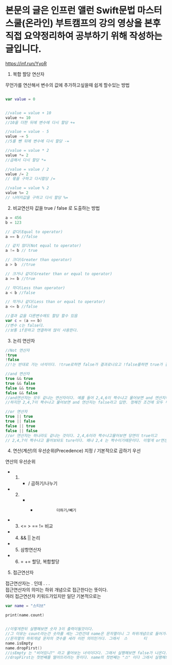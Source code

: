 # 본문의 글은 인프런 앨런 Swift문법 마스터 스쿨(온라인) 부트캠프의 강의 영상을 본후 직접 요약정리하여 공부하기 위해 작성하는 글입니다.
https://inf.run/YyoR    

1. 복합 할당 연산자

무언가를 연산해서 변수의 값에 추가하고싶을때 쉽게 할수있는 방법
```swift

var value = 0


//value = value + 10 
value += 10
//10을 더한 뒤에 변수에 다시 할당 +=

//value = value - 5
value -= 5
//5를 뺀 뒤에 변수에 다시 할당 -=

//value = value * 2
value *= 2
//곱해서 다시 할당 *=

//value = value / 2
value /= 2
// 몫을 구하고 다시할당 /=

//value = value % 2
value %= 2
// 나머지값을 구하고 다시 할당 %=
```
       
         
2. 비교연산자
값을 true / false 로 도출하는 방법   

```swift
a = 456
b = 123

// 같다(Equal to operator)
a == b //false

// 같지 않다(Not equal to operator)
a != b // true

// 크다(Greater than operator)
a > b  //true

// 크거나 같다(Greater than or equal to operator)
a >= b //true

// 작다(Less than operator)
a < b //false

// 작거나 같다(Less than or equal to operator)
a <= b //false

//결과 값을 다른변수에도 할당 할수 있음
var c = (a == b) 
//변수 c는 false다.
//보통 if문하고 연결하여 많이 사용한다.
```   
      
     
3. 논리 연산자

```swift
//Not 연산자
!true
!false
//!는 반대로 가는 녀석이다. !true로하면 false가 결과로나오고 !false를하면 true가 결과로 나온다.

//and 연산자
true && true
true && false
false && true
false && false
//and연산자는 모두 같냐는 연산자이다. 예를 들어 2,4,6이 짝수냐고 물어보면 and 연산자의 경우 true이다.
//하지만 2,4,7이 짝수냐고 물어보면 and 연산자는 false라고 답한. 정해진 조건에 모두 부합해야하는것이다.

//or 연산자
true || true
true || false
false || true
false || false
//or 연산자는 하나라도 같냐는 것이다. 2,4,6이라 짝수냐고물어보면 당연이 true이고
// 2,4,7이 짝수냐고 물어보돠도 ture이다. 왜냐 2,4 는 짝수이기때문이다. 이렇게 or연산자는 조건에 하나라도 만족하면 된다.
```
       
        
4. 연산(계산)의 우선순위(Precedence) 지정 / 기본적으로 곱하기 우선      
       
 연산의 우선순위    
 - 1. * /              곱하기/나누기    
 - 2. + -              더하기/빼기    
 - 3. <=  >  ==  !=    비교    
 - 4. &&  ||           논리    
 - 5. 삼항연산자     
 - 6. = +=             할당, 복합할당   
       
        
 5. 접근연산자     
       
 접근연산자는 . 인데 . . .      
 접근연산자의 의미는 하위 개념으로 접근한다는 뜻이다.    
 여러 접근연산자 키워드가있지만 일단 기본적으로는    
 
 ```swift
 var name = "스티브"

 print(name.count)


 //이렇게한뒤 실행해보면 숫자 3이 출력이될것이다.    
 //그 이유는 count라는건 숫자를 세는 그런건데 name은 문자열이니 그 하위개념으로 들어가서 숫자를센다 하면    
 //문자열의 하위개념 문자의 갯수를 세라 이런 의미인거다. 그래서  스       티         브       이렇게 3개의 문자가 3개의 갯수로 세어져 3이 출력이 되는것이다.
name.isEmpty
name.dropFirst()
 //isEmpty 는 "비어있니?" 라고 물어보는 녀석이다다. 그래서 실행해보면 false가 나온다. name안에는 "스티브"가 있으니까.
 //dropFirst는 첫번째를 떨어뜨리라는 뜻이다. name의 첫번째는 "스" 이다 그래서 실행해보면 "티브" 라고 나온다.
 ```
 